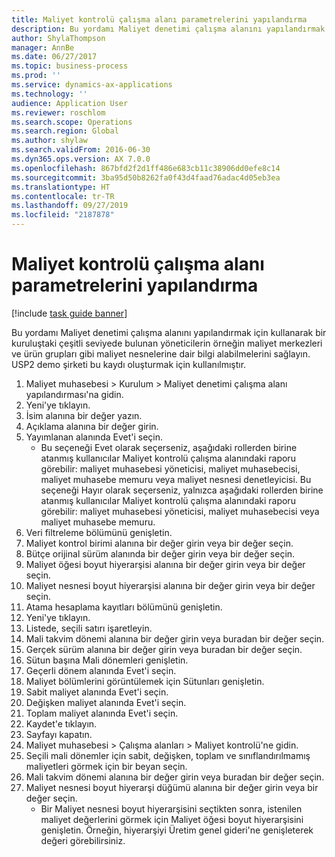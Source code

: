 ```yaml
---
title: Maliyet kontrolü çalışma alanı parametrelerini yapılandırma
description: Bu yordamı Maliyet denetimi çalışma alanını yapılandırmak için kullanarak bir kuruluştaki çeşitli seviyede bulunan yöneticilerin örneğin maliyet merkezleri ve ürün grupları gibi maliyet nesnelerine dair bilgi alabilmelerini sağlayın.
author: ShylaThompson
manager: AnnBe
ms.date: 06/27/2017
ms.topic: business-process
ms.prod: ''
ms.service: dynamics-ax-applications
ms.technology: ''
audience: Application User
ms.reviewer: roschlom
ms.search.scope: Operations
ms.search.region: Global
ms.author: shylaw
ms.search.validFrom: 2016-06-30
ms.dyn365.ops.version: AX 7.0.0
ms.openlocfilehash: 867bfd2f2d1ff486e683cb11c38906dd0efe8c14
ms.sourcegitcommit: 3ba95d50b8262fa0f43d4faad76adac4d05eb3ea
ms.translationtype: HT
ms.contentlocale: tr-TR
ms.lasthandoff: 09/27/2019
ms.locfileid: "2187878"
---
```

# <a name="configure-cost-control-workspace-parameters"></a>Maliyet kontrolü çalışma alanı parametrelerini yapılandırma

[!include [task guide banner](../../includes/task-guide-banner.md)]

Bu yordamı Maliyet denetimi çalışma alanını yapılandırmak için kullanarak bir kuruluştaki çeşitli seviyede bulunan yöneticilerin örneğin maliyet merkezleri ve ürün grupları gibi maliyet nesnelerine dair bilgi alabilmelerini sağlayın. USP2 demo şirketi bu kaydı oluşturmak için kullanılmıştır.

1. Maliyet muhasebesi > Kurulum > Maliyet denetimi çalışma alanı yapılandırması'na gidin.
2. Yeni'ye tıklayın.
3. İsim alanına bir değer yazın.
4. Açıklama alanına bir değer girin.
5. Yayımlanan alanında Evet'i seçin.
    * Bu seçeneği Evet olarak seçerseniz, aşağıdaki rollerden birine atanmış kullanıcılar Maliyet kontrolü çalışma alanındaki raporu görebilir: maliyet muhasebesi yöneticisi, maliyet muhasebecisi, maliyet muhasebe memuru veya maliyet nesnesi denetleyicisi. Bu seçeneği Hayır olarak seçerseniz, yalnızca aşağıdaki rollerden birine atanmış kullanıcılar Maliyet kontrolü çalışma alanındaki raporu görebilir: maliyet muhasebesi yöneticisi, maliyet muhasebecisi veya maliyet muhasebe memuru.  
6. Veri filtreleme bölümünü genişletin.
7. Maliyet kontrol birimi alanına bir değer girin veya bir değer seçin.
8. Bütçe orijinal sürüm alanında bir değer girin veya bir değer seçin.
9. Maliyet öğesi boyut hiyerarşisi alanına bir değer girin veya bir değer seçin.
10. Maliyet nesnesi boyut hiyerarşisi alanına bir değer girin veya bir değer seçin.
11. Atama hesaplama kayıtları bölümünü genişletin.
12. Yeni'ye tıklayın.
13. Listede, seçili satırı işaretleyin.
14. Mali takvim dönemi alanına bir değer girin veya buradan bir değer seçin.
15. Gerçek sürüm alanına bir değer girin veya buradan bir değer seçin.
16. Sütun başına Mali dönemleri genişletin.
17. Geçerli dönem alanında Evet'i seçin.
18. Maliyet bölümlerini görüntülemek için Sütunları genişletin.
19. Sabit maliyet alanında Evet'i seçin.
20. Değişken maliyet alanında Evet'i seçin.
21. Toplam maliyet alanında Evet'i seçin.
22. Kaydet'e tıklayın.
23. Sayfayı kapatın.
24. Maliyet muhasebesi > Çalışma alanları > Maliyet kontrolü'ne gidin.
25. Seçili mali dönemler için sabit, değişken, toplam ve sınıflandırılmamış maliyetleri görmek için bir beyan seçin.
26. Mali takvim dönemi alanına bir değer girin veya buradan bir değer seçin.
27. Maliyet nesnesi boyut hiyerarşi düğümü alanına bir değer girin veya bir değer seçin.
    * Bir Maliyet nesnesi boyut hiyerarşisini seçtikten sonra, istenilen maliyet değerlerini görmek için Maliyet öğesi boyut hiyerarşisini genişletin. Örneğin, hiyerarşiyi Üretim genel gideri'ne genişleterek değeri görebilirsiniz.  

